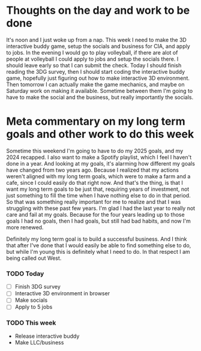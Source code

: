 # Thoughts on the day and work to be done #
It's noon and I just woke up from a nap. This week I need to make the 3D interactive buddy game, setup the socials and business for CIA, and apply to jobs. In the evening I would go to play volleyball, if there are alot of people at volleyball I could apply to jobs and setup the socials there. I should leave early so that I can submit the check.
Today I should finish reading the 3DG survey, then I should start coding the interactive buddy game, hopefully just figuring out how to make interactive 3D environment. Then tomorrow I can actually make the game mechanics, and maybe on Saturday work on making it available. Sometime between them I'm going to have to make the social and the business, but really importantly the socials. 

# Meta commentary on my long term goals and other work to do this week #
Sometime this weekend I'm going to have to do my 2025 goals, and my 2024 recapped. I also want to make a Spotify playlist, which I feel I haven't done in a year. And looking at my goals, it's alarming how different my goals have changed from two years ago. Because I realized that my actions weren't aligned with my long term goals, which were to make a farm and a cafe, since I could easily do that right now. And that's the thing, is that I want my long term goals to be just that, requiring years of investment, not just something to fill the time when I have nothing else to do in that period. So that was something really important for me to realize and that I was struggling with these past few years. I'm glad I had the last year to really not care and fail at my goals. Because for the four years leading up to those goals I had no goals, then I had goals, but still had bad habits, and now I'm more renewed.

Definitely my long term goal is to build a successful business. And I think that after I've done that I would easily be able to find something else to do, but while I'm young this is definitely what I need to do. In that respect I am being called out West. 

### TODO Today
- [ ] Finish 3DG survey
- [ ] Interactive 3D environment in browser
- [ ] Make socials
- [ ] Apply to 5 jobs

### TODO This week
- Release interactive buddy
- Make LLC/business
